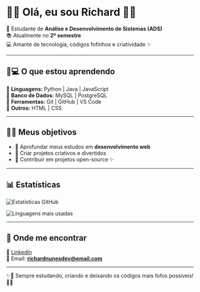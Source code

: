# 🍓🌸 Olá, eu sou Richard 🌸🍓  

🧃 Estudante de **Análise e Desenvolvimento de Sistemas (ADS)**  
📚 Atualmente no **2º semestre**  
💻 Amante de tecnologia, códigos fofinhos e criatividade ✨  

---

## 🧸💻 O que estou aprendendo
🍏 **Linguagens:** Python | Java | JavaScript  
🍓 **Banco de Dados:** MySQL | PostgreSQL  
🍰 **Ferramentas:** Git | GitHub | VS Code  
🍒 **Outros:** HTML | CSS  

---

## 🎀🌟 Meus objetivos
- 🍬 Aprofundar meus estudos em **desenvolvimento web**  
- 🍡 Criar projetos criativos e divertidos  
- 🧸 Contribuir em projetos open-source ✨  

---

## 📊 Estatísticas
![Estatísticas GitHub](https://github-readme-stats.vercel.app/api?username=romanticbat&show_icons=true&theme=radical&icon_color=ff79c6&title_color=ff6ec7&bg_color=fff5f7)

![Linguagens mais usadas](https://github-readme-stats.vercel.app/api/top-langs/?username=romanticbat&layout=compact&theme=radical&title_color=ff6ec7&bg_color=fff5f7)

---

## 🍭 Onde me encontrar
🌸 [LinkedIn](https://linkedin.com/in/seu-perfil)  
🍎 Email: **richardnunesdev@email.com**  

---

✨🐻 Sempre estudando, criando e deixando os códigos mais fofos possíveis! 🧸🍓  
